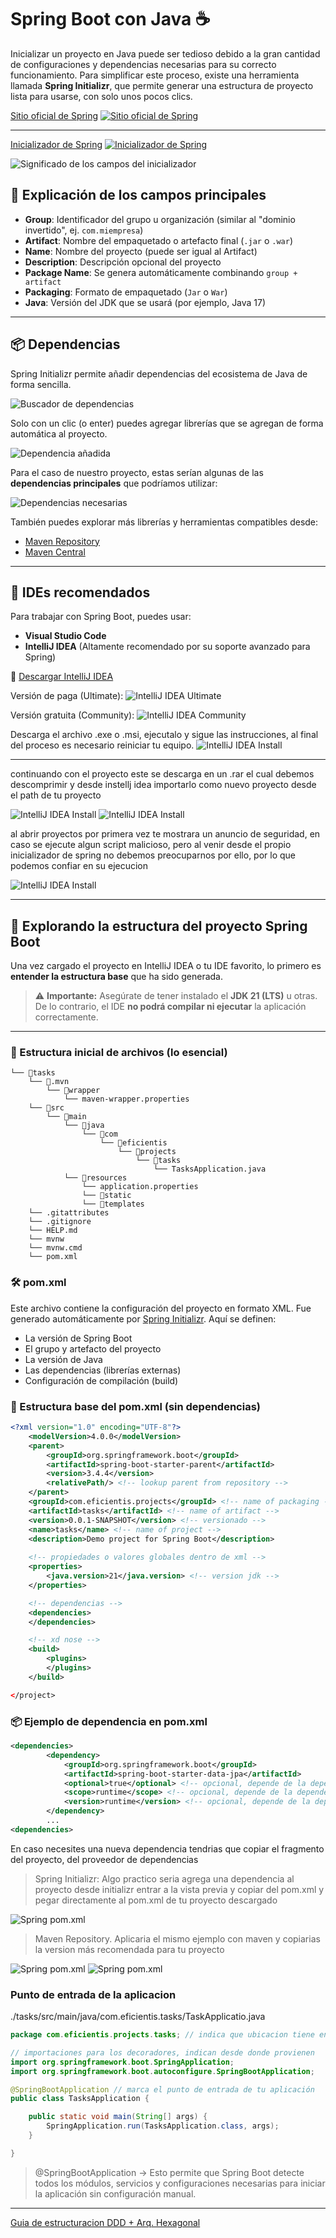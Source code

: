 # Spring Boot con Java ☕

Inicializar un proyecto en Java puede ser tedioso debido a la gran cantidad de configuraciones y dependencias necesarias para su correcto funcionamiento. Para simplificar este proceso, existe una herramienta llamada **Spring Initializr**, que permite generar una estructura de proyecto lista para usarse, con solo unos pocos clics.

[Sitio oficial de Spring](https://spring.io/)
[![Sitio oficial de Spring](../images/spring_home.png)](https://spring.io/)

---

[Inicializador de Spring](https://start.spring.io/)
[![Inicializador de Spring](../images/spring_initializr.png)](https://start.spring.io/)

![Significado de los campos del inicializador](../images/spring_initializr_meaning.png)

## 🧾 Explicación de los campos principales

- **Group**: Identificador del grupo u organización (similar al "dominio invertido", ej. `com.miempresa`)
- **Artifact**: Nombre del empaquetado o artefacto final (`.jar` o `.war`)
- **Name**: Nombre del proyecto (puede ser igual al Artifact)
- **Description**: Descripción opcional del proyecto
- **Package Name**: Se genera automáticamente combinando `group + artifact`
- **Packaging**: Formato de empaquetado (`Jar` o `War`)
- **Java**: Versión del JDK que se usará (por ejemplo, Java 17)

---

## 📦 Dependencias

Spring Initializr permite añadir dependencias del ecosistema de Java de forma sencilla.

![Buscador de dependencias](../images/spring_initializr_dependencies_search.png)

Solo con un clic (o enter) puedes agregar librerías que se agregan de forma automática al proyecto.

![Dependencia añadida](../images/spring_initializr_dependencie_install.png)

Para el caso de nuestro proyecto, estas serían algunas de las **dependencias principales** que podríamos utilizar:

![Dependencias necesarias](../images/spring_initializr_need_for_project.png)

También puedes explorar más librerías y herramientas compatibles desde:

- [Maven Repository](https://www.google.com/search?q=maven%20repository%20spring&sourceid=chrome&ie=UTF-8)
- [Maven Central](https://central.sonatype.com/)

---

## 🧠 IDEs recomendados

Para trabajar con Spring Boot, puedes usar:

- **Visual Studio Code**
- **IntelliJ IDEA** (Altamente recomendado por su soporte avanzado para Spring)

🔗 [Descargar IntelliJ IDEA](https://www.jetbrains.com/idea/)

Versión de paga (Ultimate):
![IntelliJ IDEA Ultimate](../images/intellj_ultimate.png)

Versión gratuita (Community):
![IntelliJ IDEA Community](../images/intellj_community.png)

Descarga el archivo .exe o .msi, ejecutalo y sigue las instrucciones, al final del proceso es necesario reiniciar tu equipo.
![IntelliJ IDEA Install](../images/intellj_ultimate_install.png)

---

continuando con el proyecto este se descarga en un .rar el cual debemos descomprimir y desde instellj idea importarlo como nuevo proyecto desde el path de tu proyecto


![IntelliJ IDEA Install](../images/intellj_idea_open_project.png)
![IntelliJ IDEA Install](../images/intellj_idea_open_project_path.png)

al abrir proyectos por primera vez te mostrara un anuncio de seguridad, en caso se ejecute algun script malicioso, pero al venir desde el propio inicializador de spring no debemos preocuparnos por ello, por lo que podemos confiar en su ejecucion

![IntelliJ IDEA Install](../images/intellj_idea_open_project_security.png)

---

## 📂 Explorando la estructura del proyecto Spring Boot

Una vez cargado el proyecto en IntelliJ IDEA o tu IDE favorito, lo primero es **entender la estructura base** que ha sido generada.

> ⚠️ **Importante:** Asegúrate de tener instalado el **JDK 21 (LTS)** u otras.  
> De lo contrario, el IDE **no podrá compilar ni ejecutar** la aplicación correctamente.

---

### 📁 Estructura inicial de archivos (lo esencial)

```
└── 📁tasks
    └── 📁.mvn
        └── 📁wrapper
            └── maven-wrapper.properties
    └── 📁src
        └── 📁main
            └── 📁java
                └── 📁com
                    └── 📁eficientis
                        └── 📁projects
                            └── 📁tasks
                                └── TasksApplication.java
            └── 📁resources
                └── application.properties
                └── 📁static
                └── 📁templates
    └── .gitattributes
    └── .gitignore
    └── HELP.md
    └── mvnw
    └── mvnw.cmd
    └── pom.xml
```

### 🛠️ pom.xml
Este archivo contiene la configuración del proyecto en formato XML. Fue generado automáticamente por [Spring Initializr](https://start.spring.io/). Aquí se definen: 

* La versión de Spring Boot
* El grupo y artefacto del proyecto
* La versión de Java
* Las dependencias (librerías externas)
* Configuración de compilación (build)


### 📄 Estructura base del pom.xml (sin dependencias)
```xml
<?xml version="1.0" encoding="UTF-8"?>
	<modelVersion>4.0.0</modelVersion>
	<parent>
		<groupId>org.springframework.boot</groupId>
		<artifactId>spring-boot-starter-parent</artifactId>
		<version>3.4.4</version>
		<relativePath/> <!-- lookup parent from repository -->
	</parent>
	<groupId>com.eficientis.projects</groupId> <!-- name of packaging -->
	<artifactId>tasks</artifactId> <!-- name of artifact -->
	<version>0.0.1-SNAPSHOT</version> <!-- versionado -->
	<name>tasks</name> <!-- name of project -->
	<description>Demo project for Spring Boot</description>
    
    <!-- propiedades o valores globales dentro de xml -->
	<properties>
		<java.version>21</java.version> <!-- version jdk -->
	</properties>

    <!-- dependencias -->
	<dependencies>
	</dependencies>

    <!-- xd nose -->
	<build>
		<plugins>
		</plugins>
	</build>

</project>

```

### 📦 Ejemplo de dependencia en pom.xml

```xml
<dependencies>
		<dependency>
			<groupId>org.springframework.boot</groupId>
			<artifactId>spring-boot-starter-data-jpa</artifactId>
			<optional>true</optional> <!-- opcional, depende de la dependencia -->
			<scope>runtime</scope> <!-- opcional, depende de la dependencia -->
			<version>runtime</version> <!-- opcional, depende de la dependencia -->
		</dependency>
        ...
<dependencies>
```

En caso necesites una nueva dependencia tendrias que copiar el fragmento del proyecto, del proveedor de dependencias

> Spring Initializr: Algo practico seria agrega una dependencia al proyecto desde initializr entrar a la vista previa y copiar del pom.xml y pegar directamente al pom.xml de tu proyecto descargado

![Spring pom.xml](../images/spring_pom_dependency.png)

> Maven Repository. Aplicaria el mismo ejemplo con maven y copiarias la version más recomendada para tu proyecto

![Spring pom.xml](../images/mvn_search_dependency.png)
![Spring pom.xml](../images/mvn_dependency_cloud.png)

### Punto de entrada de la aplicacion

./tasks/src/main/java/com.eficientis.tasks/TaskApplicatio.java

```java
package com.eficientis.projects.tasks; // indica que ubicacion tiene en el paquete

// importaciones para los decoradores, indican desde donde provienen
import org.springframework.boot.SpringApplication;
import org.springframework.boot.autoconfigure.SpringBootApplication;

@SpringBootApplication // marca el punto de entrada de tu aplicación
public class TasksApplication {

	public static void main(String[] args) {
		SpringApplication.run(TasksApplication.class, args);
	}

}
```

> @SpringBootApplication ->  Esto permite que Spring Boot detecte todos los módulos, servicios y configuraciones necesarias para iniciar la aplicación sin configuración manual.

___


[Guia de estructuracion DDD + Arq. Hexagonal](https://medium.com/@juannegrin/construyendo-una-restful-api-con-spring-boot-integraci%C3%B3n-de-ddd-y-arquitectura-hexagonal-af824a3a4d05) 